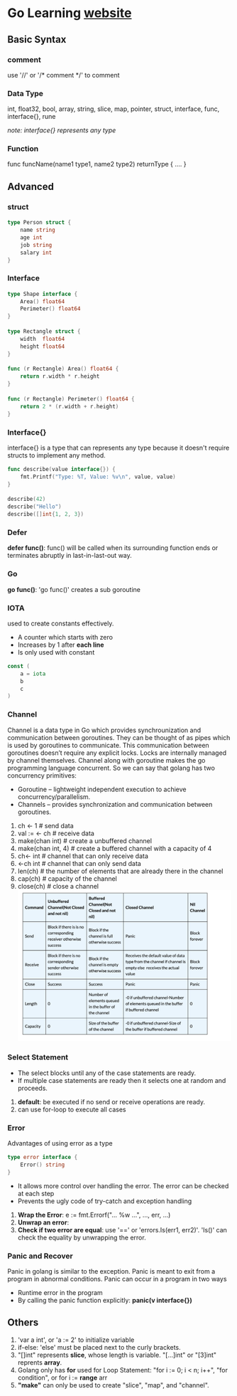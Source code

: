 # Go Learning [website](https://golangbyexample.com/)

## Basic Syntax

### comment
use '//' or '/* comment */' to comment

### Data Type
int, float32, bool, array, string, slice, map, pointer, struct, interface, func, interface{}, rune

*note: interface{} represents any type*

### Function
func funcName(name1 type1, name2 type2) returnType {
    ....
}

## Advanced

### struct
``` go
type Person struct {
    name string
    age int
    job string
    salary int
}
```

### Interface
```go
type Shape interface {
    Area() float64
    Perimeter() float64
}

type Rectangle struct {
    width  float64
    height float64
}

func (r Rectangle) Area() float64 {
    return r.width * r.height
}

func (r Rectangle) Perimeter() float64 {
    return 2 * (r.width + r.height)
}
```

### Interface{}
interface{} is a type that can represents any type because it doesn't require structs to implement any method.

```go
func describe(value interface{}) {
    fmt.Printf("Type: %T, Value: %v\n", value, value)
}

describe(42)
describe("Hello")
describe([]int{1, 2, 3})
```

### Defer
**defer func()**: func() will be called when its surrounding function ends or terminates abruptly in last-in-last-out way.

### Go
**go func()**: 'go func()' creates a sub goroutine

### IOTA
used to create constants effectively.
* A counter which starts with zero
* Increases by 1 after **each line**
* Is only used with constant
```go
const (
    a = iota
    b
    c
)
```

### Channel
Channel is a data type in Go which provides synchrounization and communication between goroutines. They can be thought of as pipes which is used by goroutines to communicate. This communication between goroutines doesn’t require any explicit locks. Locks are internally managed by channel themselves. Channel along with goroutine makes the go programming language concurrent. So we can say that golang has two  concurrency primitives:

* Goroutine – lightweight independent execution to achieve concurrency/parallelism.
* Channels – provides synchronization and communication between goroutines.

1. ch <- 1              # send data
2. val := <- ch         # receive data
3. make(chan int)       # create a unbuffered channel
4. make(chan int, 4)    # create a buffered channel with a capacity of 4
5. ch<- int             # channel that can only receive data
6. <-ch int             # channel that can only send data
7. len(ch)              # the number of elements that are already there in the channel
8. cap(ch)              # capacity of the channel
9. close(ch)            # close a channel
![Operations](image.png)

### Select Statement
* The select blocks until any of the case statements are ready. 
* If multiple case statements are ready then it selects one at random and proceeds. 

1. **default**: be executed if no send or receive operations are ready.
2. can use for-loop to execute all cases

### Error
Advantages of using error as a type
```go
type error interface {
    Error() string
}
```

* It allows more control over handling the error. The error can be checked at each step
* Prevents the ugly code of try-catch and exception handling

1. **Wrap the Error**: e := fmt.Errorf("... %w ...", ..., err, ...)
2. **Unwrap an error**: 
3. **Check if two error are equal**: use '==' or 'errors.Is(err1, err2)'. 'Is()' can check the equality by unwrapping the error.

### Panic and Recover

Panic in golang is similar to the exception. Panic is meant to exit from a program in abnormal conditions. Panic can occur in a program in two ways

* Runtime error in the program
* By calling the panic function explicitly: **panic(v interface{})**



## Others
1. 'var a int', or 'a := 2' to initialize variable
2. if-else: 'else' must be placed next to the curly brackets.
3. "[]int" represents **slice**, whose length is variable. "[...]int" or "[3]int" reprents **array**.
4. Golang only has **for** used for Loop Statement: "for i := 0; i < n; i++", "for condition", or for i := **range** arr
5. **"make"** can only be used to create "slice", "map", and "channel".


